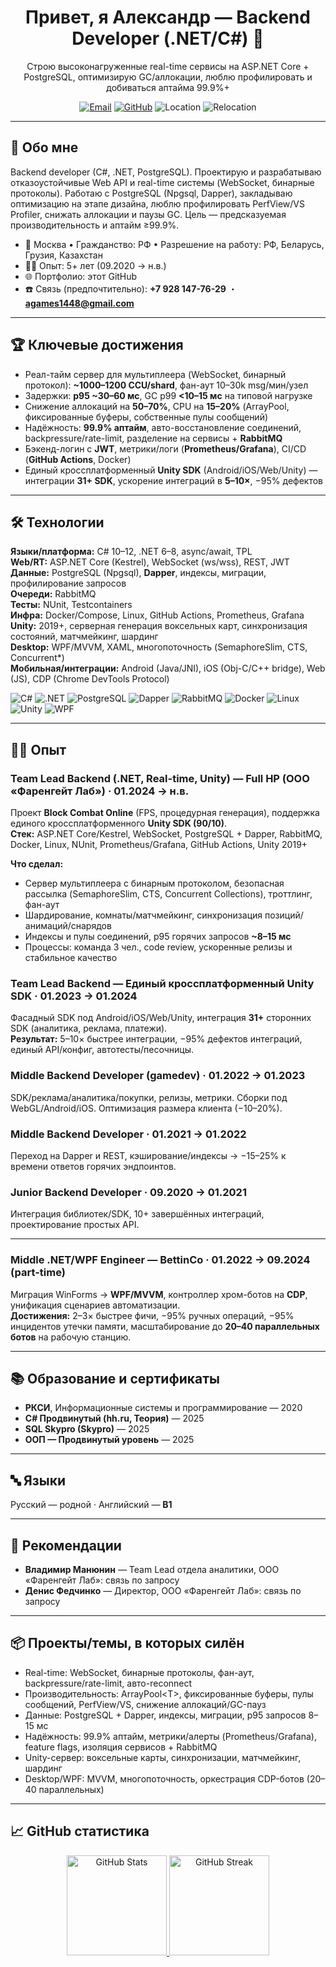 <h1 align="center">Привет, я Александр — Backend Developer (.NET/C#) 🚀</h1>
<p align="center">
  Строю высоконагруженные real-time сервисы на ASP.NET Core + PostgreSQL, оптимизирую GC/аллокации, люблю профилировать и добиваться аптайма 99.9%+
</p>

<p align="center">
  <a href="mailto:agames1448@gmail.com"><img alt="Email" src="https://img.shields.io/badge/Email-agames1448%40gmail.com-informational?logo=gmail"></a>
  <a href="https://github.com/AlexanderHub99"><img alt="GitHub" src="https://img.shields.io/badge/GitHub-AlexanderHub99-black?logo=github"></a>
  <img alt="Location" src="https://img.shields.io/badge/Москва-RU-blue">
  <img alt="Relocation" src="https://img.shields.io/badge/Готов%20к-релокации%20и%20командировкам-success">
</p>

---

## 🧭 Обо мне
Backend developer (C#, .NET, PostgreSQL). Проектирую и разрабатываю отказоустойчивые Web API и real-time системы (WebSocket, бинарные протоколы). Работаю с PostgreSQL (Npgsql, Dapper), закладываю оптимизацию на этапе дизайна, люблю профилировать PerfView/VS Profiler, снижать аллокации и паузы GC. Цель — предсказуемая производительность и аптайм ≥99.9%.

- 📍 Москва • Гражданство: РФ • Разрешение на работу: РФ, Беларусь, Грузия, Казахстан  
- 🧑‍💻 Опыт: 5+ лет (09.2020 → н.в.)  
- 🌐 Портфолио: этот GitHub  
- ☎️ Связь (предпочтительно): **+7 928 147-76-29** ・ **agames1448@gmail.com**

---

## 🏆 Ключевые достижения
- Реал-тайм сервер для мультиплеера (WebSocket, бинарный протокол): **~1000–1200 CCU/shard**, фан-аут 10–30k msg/мин/узел  
- Задержки: **p95 ~30–60 мс**, GC p99 **<10–15 мс** на типовой нагрузке  
- Снижение аллокаций на **50–70%**, CPU на **15–20%** (ArrayPool, фиксированные буферы, собственные пулы сообщений)  
- Надёжность: **99.9% аптайм**, авто-восстановление соединений, backpressure/rate-limit, разделение на сервисы + **RabbitMQ**  
- Бэкенд-логин с **JWT**, метрики/логи (**Prometheus/Grafana**), CI/CD (**GitHub Actions**, Docker)  
- Единый кроссплатформенный **Unity SDK** (Android/iOS/Web/Unity) — интеграции **31+ SDK**, ускорение интеграций в **5–10×**, −95% дефектов

---

## 🛠️ Технологии
**Языки/платформа:** C# 10–12, .NET 6–8, async/await, TPL  
**Web/RT:** ASP.NET Core (Kestrel), WebSocket (ws/wss), REST, JWT  
**Данные:** PostgreSQL (Npgsql), **Dapper**, индексы, миграции, профилирование запросов  
**Очереди:** RabbitMQ  
**Тесты:** NUnit, Testcontainers  
**Инфра:** Docker/Compose, Linux, GitHub Actions, Prometheus, Grafana  
**Unity:** 2019+, серверная генерация воксельных карт, синхронизация состояний, матчмейкинг, шардинг  
**Desktop:** WPF/MVVM, XAML, многопоточность (SemaphoreSlim, CTS, Concurrent\*)  
**Мобильная/интеграции:** Android (Java/JNI), iOS (Obj-C/C++ bridge), Web (JS), CDP (Chrome DevTools Protocol)

<p>
  <img alt="C#" src="https://img.shields.io/badge/C%23-239120?logo=csharp&logoColor=white">
  <img alt=".NET" src="https://img.shields.io/badge/.NET-512BD4?logo=dotnet&logoColor=white">
  <img alt="PostgreSQL" src="https://img.shields.io/badge/PostgreSQL-336791?logo=postgresql&logoColor=white">
  <img alt="Dapper" src="https://img.shields.io/badge/Dapper-0C4A6E">
  <img alt="RabbitMQ" src="https://img.shields.io/badge/RabbitMQ-FF6600?logo=rabbitmq&logoColor=white">
  <img alt="Docker" src="https://img.shields.io/badge/Docker-2496ED?logo=docker&logoColor=white">
  <img alt="Linux" src="https://img.shields.io/badge/Linux-FCC624?logo=linux&logoColor=black">
  <img alt="Unity" src="https://img.shields.io/badge/Unity-000000?logo=unity&logoColor=white">
  <img alt="WPF" src="https://img.shields.io/badge/WPF-5C2D91?logo=.net&logoColor=white">
</p>

---

## 👷‍♂️ Опыт
### Team Lead Backend (.NET, Real-time, Unity) — **Full HP (ООО «Фаренгейт Лаб»)** · 01.2024 → н.в.
Проект **Block Combat Online** (FPS, процедурная генерация), поддержка единого кроссплатформенного **Unity SDK (90/10)**.  
**Стек:** ASP.NET Core/Kestrel, WebSocket, PostgreSQL + Dapper, RabbitMQ, Docker, Linux, NUnit, Prometheus/Grafana, GitHub Actions, Unity 2019+

**Что сделал:**
- Сервер мультиплеера с бинарным протоколом, безопасная рассылка (SemaphoreSlim, CTS, Concurrent Collections), троттлинг, фан-аут
- Шардирование, комнаты/матчмейкинг, синхронизация позиций/анимаций/снарядов
- Индексы и пулы соединений, p95 горячих запросов **~8–15 мс**
- Процессы: команда 3 чел., code review, ускоренные релизы и стабильное качество

### Team Lead Backend — **Единый кроссплатформенный Unity SDK** · 01.2023 → 01.2024
Фасадный SDK под Android/iOS/Web/Unity, интеграция **31+** сторонних SDK (аналитика, реклама, платежи).  
**Результат:** 5–10× быстрее интеграции, −95% дефектов интеграций, единый API/конфиг, автотесты/песочницы.

### Middle Backend Developer (gamedev) · 01.2022 → 01.2023  
SDK/реклама/аналитика/покупки, релизы, метрики. Сборки под WebGL/Android/iOS. Оптимизация размера клиента (−10–20%).

### Middle Backend Developer · 01.2021 → 01.2022  
Переход на Dapper и REST, кэширование/индексы → −15–25% к времени ответов горячих эндпоинтов.

### Junior Backend Developer · 09.2020 → 01.2021  
Интеграция библиотек/SDK, 10+ завершённых интеграций, проектирование простых API.

---

### Middle .NET/WPF Engineer — **BettinCo** · 01.2022 → 09.2024 (part-time)
Миграция WinForms → **WPF/MVVM**, контроллер хром-ботов на **CDP**, унификация сценариев автоматизации.  
**Достижения:** 2–3× быстрее фичи, −95% ручных операций, −95% инцидентов утечки памяти, масштабирование до **20–40 параллельных ботов** на рабочую станцию.

---

## 📚 Образование и сертификаты
- **РКСИ**, Информационные системы и программирование — 2020  
- **C# Продвинутый (hh.ru, Теория)** — 2025  
- **SQL Skypro (Skypro)** — 2025  
- **ООП — Продвинутый уровень** — 2025

---

## 🔤 Языки
Русский — родной · Английский — **B1**

---

## 🤝 Рекомендации
- **Владимир Манюнин** — Team Lead отдела аналитики, ООО «Фаренгейт Лаб»: связь по запросу
- **Денис Федчинко** — Директор, ООО «Фаренгейт Лаб»: связь по запросу

---

## 📦 Проекты/темы, в которых силён
- Real-time: WebSocket, бинарные протоколы, фан-аут, backpressure/rate-limit, авто-reconnect  
- Производительность: ArrayPool\<T\>, фиксированные буферы, пулы сообщений, PerfView/VS, снижение аллокаций/GC-пауз  
- Данные: PostgreSQL + Dapper, индексы, миграции, p95 запросов 8–15 мс  
- Надёжность: 99.9% аптайм, метрики/алерты (Prometheus/Grafana), feature flags, изоляция сервисов + RabbitMQ  
- Unity-сервер: воксельные карты, синхронизации, матчмейкинг, шардинг  
- Desktop/WPF: MVVM, многопоточность, оркестрация CDP-ботов (20–40 параллельных)

---

## 📈 GitHub статистика
<p align="center">
  <a href="https://github.com/anuraghazra/github-readme-stats">
    <img height="160" src="https://github-readme-stats.vercel.app/api?username=AlexanderHub99&show_icons=true&hide_title=true&include_all_commits=true&rank_icon=github" alt="GitHub Stats">
  </a>
  <a href="https://git.io/streak-stats">
    <img height="160" src="https://streak-stats.demolab.com?user=AlexanderHub99" alt="GitHub Streak">
  </a>
</p>
